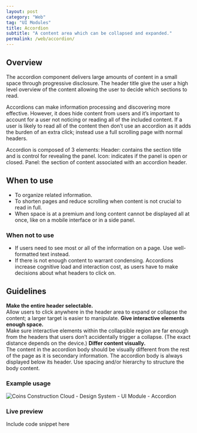 ```yaml
---
layout: post
category: "Web"
tag: "UI Modules"
title: Accordion
subtitle: "A content area which can be collapsed and expanded."
permalink: /web/accordion/
---
```


## Overview

The accordion component delivers large amounts of content in a small space through progressive disclosure. The header title give the user a high level overview of the content allowing the user to decide which sections to read.<br>

Accordions can make information processing and discovering more effective. However, it does hide content from users and it’s important to account for a user not noticing or reading all of the included content. If a user is likely to read all of the content then don’t use an accordion as it adds the burden of an extra click; instead use a full scrolling page with normal headers.<br>

Accordion is composed of 3 elements: 
Header: contains the section title and is control for revealing the panel.
Icon: indicates if the panel is open or closed.
Panel: the section of content associated with an accordion header.

## When to use
- To organize related information.
- To shorten pages and reduce scrolling when content is not crucial to read in full.
- When space is at a premium and long content cannot be displayed all at once, like on a mobile interface or in a side panel.

### When not to use
- If users need to see most or all of the information on a page. Use well-formatted text instead.
- If there is not enough content to warrant condensing. Accordions increase cognitive load and interaction cost, as users have to make decisions about what headers to click on.

## Guidelines
**Make the entire header selectable.** <br>
Allow users to click anywhere in the header area to expand or collapse the content; a larger target is easier to manipulate.
**Give interactive elements enough space.** <br>
Make sure interactive elements within the collapsible region are far enough from the headers that users don’t accidentally trigger a collapse. (The exact distance depends on the device.)
**Differ content visually.**<br>
The content in the accordion body should be visually different from the rest of the page as it is secondary information. The accordion body is always displayed below its header. Use spacing  and/or hierarchy to structure the body content. 

### Example usage
![Coins Construction Cloud - Design System - UI Module - Accordion]({{site.baseurl}}/img/Example_Usage_Accordion.png)

### Live preview
Include code snippet here
